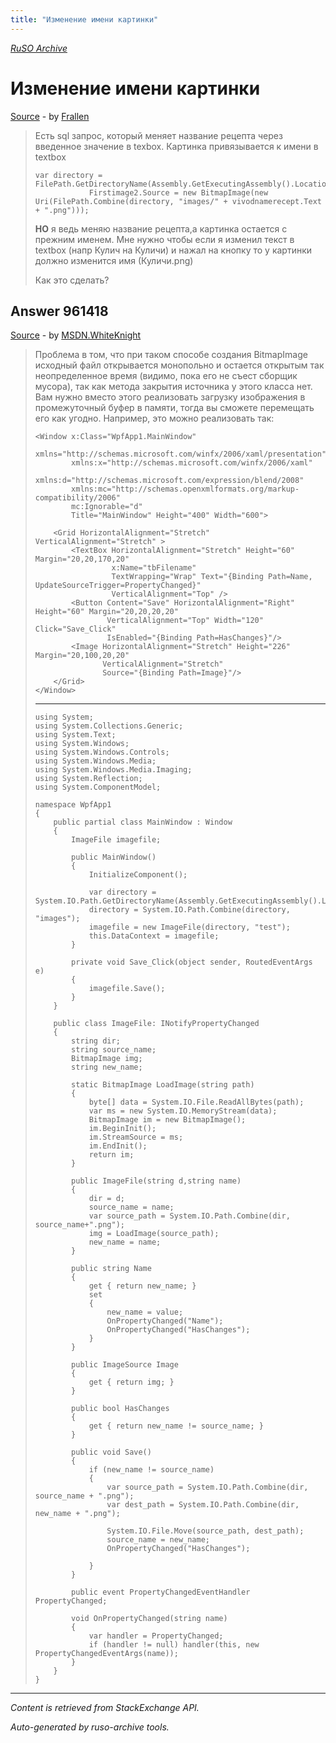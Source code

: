 ```yaml
---
title: "Изменение имени картинки"
---
```

<p><i><a href="https://github.com/MSDN-WhiteKnight/ruso-archive/">RuSO Archive</a></i></p>
<h1>Изменение имени картинки</h1>
<p><a href="https://ru.stackoverflow.com/questions/960619/%d0%98%d0%b7%d0%bc%d0%b5%d0%bd%d0%b5%d0%bd%d0%b8%d0%b5-%d0%b8%d0%bc%d0%b5%d0%bd%d0%b8-%d0%ba%d0%b0%d1%80%d1%82%d0%b8%d0%bd%d0%ba%d0%b8">Source</a> - by <a href="https://ru.stackoverflow.com/users/269015/frallen">Frallen</a></p>
<blockquote>
<p>Есть sql запрос, который меняет название рецепта через введенное значение в texbox.
Картинка привязывается к имени в textbox</p>

<pre><code>var directory = FilePath.GetDirectoryName(Assembly.GetExecutingAssembly().Location);
            Firstimage2.Source = new BitmapImage(new Uri(FilePath.Combine(directory, "images/" + vivodnamerecept.Text + ".png")));
</code></pre>

<p><strong>НО</strong> я ведь меняю название рецепта,а картинка остается с прежним именем.
Мне нужно чтобы если я изменил текст в textbox (напр Кулич на Куличи) и нажал на кнопку то у картинки должно изменится имя (Куличи.png) </p>

<p>Как это сделать?</p>

</blockquote>
<h2>Answer 961418</h2>
<p><a href="https://ru.stackoverflow.com/a/961418/">Source</a> - by <a href="https://ru.stackoverflow.com/users/240512/msdn-whiteknight">MSDN.WhiteKnight</a></p>
<blockquote>
<p>Проблема в том, что при таком способе создания BitmapImage исходный файл открывается монопольно и остается открытым так неопределенное время (видимо, пока его не съест сборщик мусора), так как метода закрытия источника у этого класса нет. Вам нужно вместо этого реализовать загрузку изображения в промежуточный буфер в памяти, тогда вы сможете перемещать его как угодно. Например, это можно реализовать так:</p>

<pre><code>&lt;Window x:Class="WpfApp1.MainWindow"
        xmlns="http://schemas.microsoft.com/winfx/2006/xaml/presentation"
        xmlns:x="http://schemas.microsoft.com/winfx/2006/xaml"
        xmlns:d="http://schemas.microsoft.com/expression/blend/2008"
        xmlns:mc="http://schemas.openxmlformats.org/markup-compatibility/2006"        
        mc:Ignorable="d"
        Title="MainWindow" Height="400" Width="600"&gt;

    &lt;Grid HorizontalAlignment="Stretch" VerticalAlignment="Stretch" &gt;
        &lt;TextBox HorizontalAlignment="Stretch" Height="60" Margin="20,20,170,20"
                 x:Name="tbFilename"
                 TextWrapping="Wrap" Text="{Binding Path=Name, UpdateSourceTrigger=PropertyChanged}" 
                 VerticalAlignment="Top" /&gt;
        &lt;Button Content="Save" HorizontalAlignment="Right" Height="60" Margin="20,20,20,20" 
                VerticalAlignment="Top" Width="120" Click="Save_Click"
                IsEnabled="{Binding Path=HasChanges}"/&gt;
        &lt;Image HorizontalAlignment="Stretch" Height="226" Margin="20,100,20,20" 
               VerticalAlignment="Stretch" 
               Source="{Binding Path=Image}"/&gt;
    &lt;/Grid&gt;
&lt;/Window&gt;
</code></pre>

<hr>

<pre><code>using System;
using System.Collections.Generic;
using System.Text;
using System.Windows;
using System.Windows.Controls;
using System.Windows.Media;
using System.Windows.Media.Imaging;
using System.Reflection;
using System.ComponentModel;

namespace WpfApp1
{
    public partial class MainWindow : Window
    {
        ImageFile imagefile;

        public MainWindow()
        {
            InitializeComponent();

            var directory = System.IO.Path.GetDirectoryName(Assembly.GetExecutingAssembly().Location);
            directory = System.IO.Path.Combine(directory, "images");            
            imagefile = new ImageFile(directory, "test");
            this.DataContext = imagefile;
        }     

        private void Save_Click(object sender, RoutedEventArgs e)
        {
            imagefile.Save();
        }        
    }

    public class ImageFile: INotifyPropertyChanged
    {
        string dir;
        string source_name;
        BitmapImage img;
        string new_name;

        static BitmapImage LoadImage(string path)
        {
            byte[] data = System.IO.File.ReadAllBytes(path);
            var ms = new System.IO.MemoryStream(data);
            BitmapImage im = new BitmapImage();
            im.BeginInit();
            im.StreamSource = ms;
            im.EndInit();
            return im;
        }

        public ImageFile(string d,string name)
        {
            dir = d;
            source_name = name;
            var source_path = System.IO.Path.Combine(dir, source_name+".png");
            img = LoadImage(source_path);
            new_name = name;
        }

        public string Name
        {
            get { return new_name; }
            set
            {
                new_name = value;
                OnPropertyChanged("Name");
                OnPropertyChanged("HasChanges");
            }
        }

        public ImageSource Image
        {
            get { return img; }
        }

        public bool HasChanges
        {
            get { return new_name != source_name; }
        }

        public void Save()
        {
            if (new_name != source_name)
            {                
                var source_path = System.IO.Path.Combine(dir, source_name + ".png");
                var dest_path = System.IO.Path.Combine(dir, new_name + ".png");

                System.IO.File.Move(source_path, dest_path);
                source_name = new_name;                
                OnPropertyChanged("HasChanges");

            }
        }

        public event PropertyChangedEventHandler PropertyChanged;

        void OnPropertyChanged(string name)
        {
            var handler = PropertyChanged;
            if (handler != null) handler(this, new PropertyChangedEventArgs(name));
        }
    }
}
</code></pre>

</blockquote>
<hr/>
<p><i>Content is retrieved from StackExchange API. </i></p>
<p><i>Auto-generated by ruso-archive tools. </i></p>
